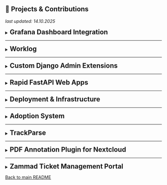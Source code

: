 ## 🧰 Projects & Contributions


*last updated: 14.10.2025*

<!-- Grafana Dashboard Integration -->
<details>
<summary><span style="font-size:1.5em;"> <b>Grafana Dashboard Integration</b></span></summary> 

&#32;

Developed a lightweight client that fetched bug ticket data via REST API, stored it in PostgreSQL, and visualized it using Grafana dashboards.

**Tech:** Python, PostgreSQL, Grafana
</details>

---

<!-- Worklog -->
<details>
<summary><span style="font-size:1.5em;"> <b>Worklog</b> </span></summary>

&#32;

Created a module to automatically retrieve and process work-hour data through API integration.

**Tech:** Python, PostgreSQL, Django
</details>

---

<!-- Custom Django Admin Extensions -->
<details>
<summary><span style="font-size:1.5em;"> <b>Custom Django Admin Extensions</b></span></summary>

&#32;

Built an advanced Django Admin interface with pagination, complex filters, and optimized data queries to improve usability and performance.

**Tech:** Python, Django

</details>

---

<!-- Rapid FastAPI Web Apps -->
<details>
<summary><span style="font-size:1.5em;"><b>Rapid FastAPI Web Apps</b></span></summary>

&#32;

Developed multiple small-scale FastAPI web applications (typically completed within a day).
These included CRUD interfaces, batch file uploads/downloads, and DB integration layers.

**Tech:** Python, FastAPI, SQL Drivers, Docker

</details>

---

<!-- Deployment & Infrastructure -->
<details>
<summary><span style="font-size:1.5em;"><b>Deployment & Infrastructure</b></span></summary>

&#32;

Hands-on experience deploying services using Portainer, Docker Stacks, Kubernetes, Rancher and little bit of AWS. 

**Tech:** Docker, Portainer, Kubernetes, Rancher

</details>

---

<!-- Adoption System -->
<details>
<summary><span style="font-size:1.5em;"><b>Adoption System</b></span></summary>

&#32;

Maintained and extended a Django-based adoption platform integrating GoPay and UPay payment gateways. Worked with a legacy dual-database architecture (MySQL + MariaDB), implementing backend patches, payment reconciliation fixes, and frontend improvements.

**Tech:** Python, Django, Payment APIs, MySQL, MariaDB, Docker, Kubernetes
</details>

---

<!-- TrackParse -->
<details>
<summary><span style="font-size:1.5em;"><b>TrackParse</b></span></summary>

&#32;

Architected and implemented a modular PDF parsing engine for railway timetable data. Represented table structures as object hierarchies, applying design patterns for flexible parsing, transformation, and validation logic.

**Tech:** Python
</details>

---

<!-- PDF Annotation Plugin For Nextcloud -->
<details>
<summary><span style="font-size:1.5em;"><b> PDF Annotation Plugin for Nextcloud</b></span></summary>

&#32;

Developed a Nextcloud extension allowing users to upload, annotate, and save drawings on PDFs directly in-browser. Designed to store annotations as external metadata to preserve original documents.

**Tech:** PHP, Nextcloud , JavaScript

</details>

---

<!-- Zammad Ticket Management Portal -->
<details>
<summary><span style="font-size:1.5em;"><b>Zammad Ticket Management Portal</b></span></summary>

&#32;

Built a full-stack application to streamline Zammad usage for management teams. Supported CRUD operations on organizations and products, automated product assignment workflows, and provided per-organization ticket templates for faster issue reporting.

**Tech:** Python (Flask), Bootstrap, Zammad API, PostgreSQL, Docker
</details>

&#32;

[Back to main README](README.md)
